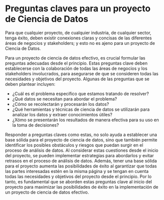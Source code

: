 # Preguntas claves para un proyecto de Ciencia de Datos
Para que cualquier proyecto, de cualquier industria, de cualquier sector, tenga éxito, deben existir conexiones claras y concisas de las diferentes áreas de negocios y stakeholders; y esto no es ajeno para un proyecto de Ciencia de Datos.

Para un proyecto de ciencia de datos efectivo, es crucial formular las preguntas adecuadas desde el principio. Estas preguntas clave deben establecerse con la colaboración de todas las áreas de negocios y los stakeholders involucrados, para asegurarse de que se consideren todas las necesidades y objetivos del proyecto. Algunas de las preguntas que se deben plantear incluyen:
- ¿Cuál es el problema específico que estamos tratando de resolver?
- ¿Qué datos se necesitan para abordar el problema?
- ¿Cómo se recolectarán y procesarán los datos?
- ¿Qué herramientas y técnicas de ciencia de datos se utilizarán para analizar los datos y extraer conocimientos útiles?
- ¿Xómo se presentarán los resultados de manera efectiva para su uso en la toma de decisiones? 

Responder a preguntas claves como estas, no solo ayuda a establecer una base sólida para el proyecto de ciencia de datos, sino que también permite identificar los posibles obstáculos y riesgos que puedan surgir en el proceso de análisis de datos. Al considerar estas cuestiones desde el inicio del proyecto, se pueden implementar estrategias para abordarlos y evitar retrasos en el proceso de análisis de datos. Además, tener una base sólida para el proyecto aumenta las posibilidades de éxito al garantizar que todas las partes interesadas estén en la misma página y se tengan en cuenta todas las necesidades y objetivos del proyecto desde el principio. Por lo tanto, es fundamental que se aborden estas preguntas clave al inicio del proyecto para maximizar las posibilidades de éxito en la implementación de un proyecto de ciencia de datos efectivo.
